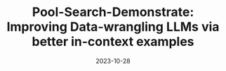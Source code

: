 ---
title: 'Pool-Search-Demonstrate: Improving Data-wrangling LLMs via better in-context examples'
excerpt: 'Changho Shin\*, **Joon Suk Huh**\*, Elina Choi, *NeurIPS 2023 2nd Table Representation Learning Workshop*. [[PDF](https://openreview.net/pdf?id=6Kb3pE9nWQ)]'
collection: publications
date: 2023-10-28
---